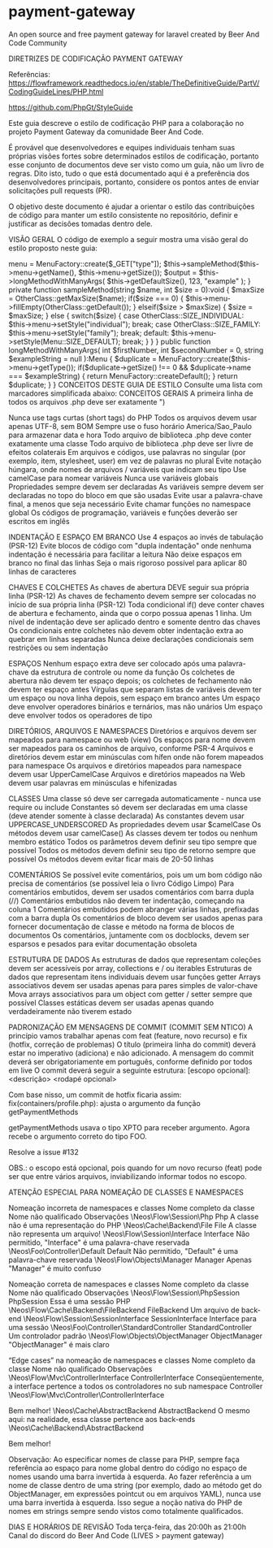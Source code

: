 # payment-gateway
An open source and free payment gateway for laravel created by Beer And Code Community


DIRETRIZES DE CODIFICAÇÃO PAYMENT GATEWAY

Referências:
https://flowframework.readthedocs.io/en/stable/TheDefinitiveGuide/PartV/CodingGuideLines/PHP.html

https://github.com/PhpGt/StyleGuide

Este guia descreve o estilo de codificação PHP para a colaboração no projeto Payment Gateway da comunidade Beer And Code.

É provável que desenvolvedores e equipes individuais tenham suas próprias visões fortes sobre determinados estilos de codificação, portanto esse conjunto de documentos deve ser visto como um guia, não um livro de regras. Dito isto, tudo o que está documentado aqui é a preferência dos desenvolvedores principais, portanto, considere os pontos antes de enviar solicitações pull requests (PR).

O objetivo deste documento é ajudar a orientar o estilo das contribuições de código para manter um estilo consistente no repositório, definir e justificar as decisões tomadas dentro dele. 

VISÃO GERAL
O código de exemplo a seguir mostra uma visão geral do estilo proposto neste guia:
<?php
namespace FastFood\Page;

use FastFood\Logic\OrderLogic;
use FastFood\Menu\MenuFactory;
use Vendor\Food\FoodOrderInterface;

class OrderPage extends OrderLogic implements FoodOrderInterface {
	const TYPE_MAIN = "order-type-main";
	const TYPE_VEGETARIAN = "order-type-vegetarian";
	const TYPE_VEGAN = "order-type-vegan";
	const TYPE_GLUTENFREE = "order-type-glutenfree";

	private OtherClass $menu;

	public function go():void 
          {
		$this->menu = MenuFactory::create($_GET["type"]);
		$this->sampleMethod($this->menu->getName(), $this->menu->getSize());
		$output = $this->longMethodWithManyArgs(
			$this->getDefaultSize(),
			123,
			"example"
		);
	}

	private function sampleMethod(string $name, int $size = 0):void 
          {
		$maxSize = OtherClass::getMaxSize($name);

		if($size === 0) {
			$this->menu->fillEmpty(OtherClass::getDefault());
		}
		elseif($size > $maxSize) {
			$size = $maxSize;
		}
		else {
			switch($size) {
			case OtherClass::SIZE_INDIVIDUAL:
				$this->menu->setStyle("individual");
				break;

			case OtherClass::SIZE_FAMILY:
				$this->menu->setStyle("family");
				break;

			default:
				$this->menu->setStyle(Menu::SIZE_DEFAULT);
				break;
			}
		}
	}

	public function longMethodWithManyArgs(
		int $firstNumber,
		int $secondNumber = 0,
		string $exampleString = null
	):Menu 
          {
		$duplicate = MenuFactory::create($this->menu->getType());

		if($duplicate->getSize() !== 0
		&& $duplicate->name === $exampleString) 
            {
		    return MenuFactory::createDefault();
		}

		return $duplicate;
	}
}



CONCEITOS DESTE GUIA DE ESTILO
Consulte uma lista com marcadores simplificada abaixo:

CONCEITOS GERAIS
A primeira linha de todos os arquivos .php deve ser exatamente "<?php"
Nunca use a tag PHP de fechamento (?>)
Nunca use tags curtas (short tags) do PHP
Todos os arquivos devem usar apenas UTF-8, sem BOM
Sempre use o fuso horário America/Sao_Paulo para armazenar data e hora
Todo arquivo de biblioteca .php deve conter exatamente uma classe
Todo arquivo de biblioteca .php deve ser livre de efeitos colaterais
Em arquivos e códigos, use palavras no singular (por exemplo, item, stylesheet, user) em vez de palavras no plural
Evite notação húngara, onde nomes de arquivos / variáveis que indicam seu tipo
Use camelCase para nomear variáveis
Nunca use variáveis globais
Propriedades sempre devem ser declaradas
As variáveis sempre devem ser declaradas no topo do bloco em que são usadas
Evite usar a palavra-chave final, a menos que seja necessário
Evite chamar funções no namespace global
Os códigos de programação, variáveis e funções deverão ser escritos em inglês

INDENTAÇÃO E ESPAÇO EM BRANCO
Use 4 espaços ao invés de tabulação (PSR-12)
Evite blocos de código com "dupla indentação" onde nenhuma indentação é necessária para facilitar a leitura
Não deixe espaços em branco no final das linhas
Seja o mais rigoroso possível para aplicar 80 linhas de caracteres

CHAVES E COLCHETES
As chaves de abertura DEVE seguir sua própria linha (PSR-12)
As chaves de fechamento devem sempre ser colocadas no início de sua própria linha (PSR-12)
Toda condicional if() deve conter chaves de abertura e fechamento, ainda que o corpo possua apenas 1 linha.
Um nível de indentação deve ser aplicado dentro e somente dentro das chaves
Os condicionais entre colchetes não devem obter indentação extra ao quebrar em linhas separadas
Nunca deixe declarações condicionais sem restrições ou sem indentação

ESPAÇOS
Nenhum espaço extra deve ser colocado após uma palavra-chave da estrutura de controle ou nome da função
Os colchetes de abertura não devem ter espaço depois; os colchetes de fechamento não devem ter espaço antes
Vírgulas que separam listas de variáveis devem ter um espaço ou nova linha depois, sem espaço em branco antes
Um espaço deve envolver operadores binários e ternários, mas não unários
Um espaço deve envolver todos os operadores de tipo



DIRETÓRIOS, ARQUIVOS E NAMESPACES
Diretórios e arquivos devem ser mapeados para namespace ou web (view)
Os espaços para nome devem ser mapeados para os caminhos de arquivo, conforme PSR-4
Arquivos e diretórios devem estar em minúsculas com hífen onde não forem mapeados para namespace
Os arquivos e diretórios mapeados para namespace devem usar UpperCamelCase
Arquivos e diretórios mapeados na Web devem usar palavras em minúsculas e hifenizadas

CLASSES
Uma classe só deve ser carregada automaticamente - nunca use require ou include
Constantes só devem ser declaradas em uma classe (deve atender somente à classe declarada)
As constantes devem usar UPPERCASE_UNDERSCORED
As propriedades devem usar $camelCase
Os métodos devem usar camelCase()
As classes devem ter todos ou nenhum membro estático
Todos os parâmetros devem definir seu tipo sempre que possível
Todos os métodos devem definir seu tipo de retorno sempre que possível
Os métodos devem evitar ficar mais de 20-50 linhas

COMENTÁRIOS
Se possível evite comentários, pois um um bom código não precisa de comentários (se possível leia o livro Código Limpo)
Para comentários embutidos, devem ser usados comentários com barra dupla (//)
Comentários embutidos não devem ter indentação, começando na coluna 1
Comentários embutidos podem abranger várias linhas, prefixadas com a barra dupla
Os comentários de bloco devem ser usados apenas para fornecer documentação de classe e método na forma de blocos de documentos
Os comentários, juntamente com os docblocks, devem ser esparsos e pesados para evitar documentação obsoleta

ESTRUTURA DE DADOS
As estruturas de dados que representam coleções devem ser acessíveis por array, collections e / ou iterables
Estruturas de dados que representam itens individuais devem usar funções getter
Arrays associativos devem ser usadas apenas para pares simples de valor-chave
Mova arrays associativos para um object com getter / setter sempre que possível
Classes estáticas devem ser usadas apenas quando verdadeiramente não tiverem estado

PADRONIZAÇÃO EM MENSAGENS DE COMMIT (COMMIT SEM NTICO)
A princípio vamos trabalhar apenas com feat (feature, novo recurso) e fix (hotfix, correção de problemas) 
O título (primeira linha do commit) deverá estar no imperativo (adiciona) e não adicionado.
A mensagem do commit deverá ser obrigatoriamente em português, conforme definido por todos em live
O commit deverá seguir a seguinte estrutura:
<tipo>[escopo opcional]: <descrição>
<corpo opcional>
<rodapé opcional>

Com base nisso, um commit de hotfix ficaria assim:
fix(containers/profile.php): ajusta o argumento da função getPaymentMethods

getPaymentMethods usava o tipo XPTO para receber argumento.
Agora recebe o argumento correto do tipo FOO.

Resolve a issue #132

OBS.: o escopo está opcional, pois quando for um novo recurso (feat) pode ser que entre vários arquivos, inviabilizando informar todos no escopo.

ATENÇÃO ESPECIAL PARA NOMEAÇÃO DE CLASSES E NAMESPACES

Nomeação incorreta de namespaces e classes
Nome completo da classe
Nome não qualificado
Observações
\Neos\Flow\Session\Php
Php
A classe não é uma representação do PHP
\Neos\Cache\Backend\File
File
A classe não representa um arquivo!
\Neos\Flow\Session\Interface
Interface
Não permitido, "Interface" é uma palavra-chave reservada
\Neos\Foo\Controller\Default
Default
Não permitido, "Default" é uma palavra-chave reservada
\Neos\Flow\Objects\Manager
Manager
Apenas "Manager" é muito confuso

Nomeação correta de namespaces e classes
Nome completo da classe
Nome não qualificado
Observações
\Neos\Flow\Session\PhpSession
PhpSession
Essa é uma sessão PHP
\Neos\Flow\Cache\Backend\FileBackend
FileBackend
Um arquivo de back-end
\Neos\Flow\Session\SessionInterface
SessionInterface
Interface para uma sessão
\Neos\Foo\Controller\StandardController
StandardController
Um controlador padrão
\Neos\Flow\Objects\ObjectManager
ObjectManager
"ObjectManager" é mais claro

“Edge cases” na nomeação de namespaces e classes
Nome completo da classe
Nome não qualificado
Observações
\Neos\Flow\Mvc\ControllerInterface
ControllerInterface
Conseqüentemente, a interface pertence a todos os controladores no sub namespace Controller
\Neos\Flow\Mvc\Controller\ControllerInterface


Bem melhor!
\Neos\Cache\AbstractBackend
AbstractBackend
O mesmo aqui: na realidade, essa classe pertence aos back-ends
\Neos\Cache\Backend\AbstractBackend


Bem melhor!

Observação: Ao especificar nomes de classe para PHP, sempre faça referência ao espaço para nome global dentro do código no espaço de nomes usando uma barra invertida à esquerda. Ao fazer referência a um nome de classe dentro de uma string (por exemplo, dado ao método get do ObjectManager, em expressões pointcut ou em arquivos YAML), nunca use uma barra invertida à esquerda. Isso segue a noção nativa do PHP de nomes em strings sempre sendo vistos como totalmente qualificados.


DIAS E HORÁRIOS DE REVISÃO
Toda terça-feira, das 20:00h as 21:00h
Canal do discord do Beer And Code (LIVES > payment gateway)
